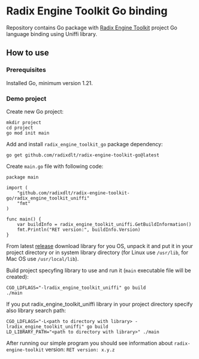 # Radix Engine Toolkit Go binding
Repository contains Go package with [Radix Engine Toolkit](https://github.com/radixdlt/radix-engine-toolkit) project Go language binding using Uniffi library.

## How to use
### Prerequisites
Installed Go, minimum version 1.21.

### Demo project
Create new Go project:
```
mkdir project
cd project
go mod init main
```

Add and install `radix_engine_toolkit_go` package dependency:
```
go get github.com/radixdlt/radix-engine-toolkit-go@latest
```

Create `main.go` file with following code:
```
package main

import (
    "github.com/radixdlt/radix-engine-toolkit-go/radix_engine_toolkit_uniffi"
    "fmt"
)

func main() {
    var buildInfo = radix_engine_toolkit_uniffi.GetBuildInformation()
    fmt.Println("RET version:", buildInfo.Version)
}
```

From latest [release](https://github.com/radixdlt/radix-engine-toolkit-go/releases) download library for you OS, unpack it and put it in your project directory or in system library directory (for Linux use `/usr/lib`, for Mac OS use `/usr/local/lib`).

Build project specyfing library to use and run it (`main` executable file will be created):
```
CGO_LDFLAGS="-lradix_engine_toolkit_uniffi" go build
./main
```
If you put radix_engine_toolkit_uniffi library in your project directory specify also library search path:
```
CGO_LDFLAGS="-L<path to directory with library> -lradix_engine_toolkit_uniffi" go build
LD_LIBRARY_PATH="<path to directory with library>" ./main
```
After running our simple program you should see information about `radix-engine-toolkit` version: `RET version: x.y.z`
